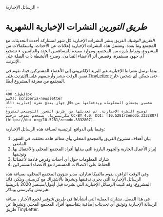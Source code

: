 الرسائل الإخبارية =
# _طريق التورين_ النشرات الإخبارية الشهرية

_الطريق الوشيك_ الفريق ينشر النشرات الإخبارية كل شهر لمشاركة أحدث التحديثات مع المجتمع وما بعده. وتشمل هذه النشرات الإخبارية إعلانات عن الأحداث، واستكمالات من المشروع، ونقاط بارزة من المجتمع، وموارد مفيدة للمساهمين الجدد والقائمين، • تشجيع أي جهود مستمرة، وقصص أثر الأعضاء القدامى، وصرخ الأنشطة ذات الصلة على الإنترنت.

بينما نرسل نشراتنا الإخبارية عبر البريد الإلكتروني إلى الأعضاء المشتركين فينا، نقوم في نفس الوقت بنشر وأرشيفهم [على الإنترنت على TinyLetter](https://tinyletter.com/TuringWay/archive) حتى يتمكن أي شخص خارج المجتمع من معرفة المشروع أيضًا.

```{figure} ../figures/scriberia-newsletter.png
---
الطول: 400px
الاسم: scriberia-newsletter
alt: شخصين يجمعان المعلومات ويدفعانها من خلال جهاز ينتج نشرة إخبارية
---
توضيح النشرة الإخبارية. تم تعديلها من _طريق الشحن_ التوضيحي لمشروع سكريبيريا. يستخدم بموجب ترخيص CC-BY 4.0. DOI: [10.5281/zenodo.3332807] (https://doi.org/10.5281/zenodo.3332807).
```

وفيما يلي الدوافع الرئيسية لصياغة هذه الرسائل الإخبارية:
1. بيان أهداف مشروع الفريق والمجتمع المحلي وأي معالم هامة تحققت في الشهر الماضي
2. إبراز الأعمال الجارية والجهود البارزة التي يبذلها أفراد المجتمع المحلي والاحتفال بها وتوثيقها
3. شارك المعلومات حول أي أحداث وفرص قادمة لأعضائنا
4. الحفاظ على الاتصالات المستمرة مع الأعضاء المشتركين

وفي الوقت الراهن، يقوم مالفيكا شاران، مدير شؤون المجتمع المحلي، بصياغة هذه الرسائل الإخبارية التي يجري تدقيقها ونشرها بالاشتراك مع كريستي ويتكر، قائد المشروع. وقد كتبت الرسائل الإخبارية التي نشرت قبل أيلول/سبتمبر 2020 باتريشيا هيرتيش وكيرستي ويتاكر.

في هذا الفصل، نشارك العملية التي أنشأناها في _طريق التوفير_ لجمع الأخبار ، صياغة الرسالة الإخبارية وتوثيق أي تحديثات إضافية يتقاسمها أفراد المجتمع المحلي ونشرها عن طريق TinyLetter.
